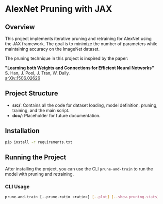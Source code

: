 # AlexNet Pruning with JAX

## Overview

This project implements iterative pruning and retraining for AlexNet using the JAX framework. The goal is to minimize the number of parameters while maintaining accuracy on the ImageNet dataset.

The pruning technique in this project is inspired by the paper:

**"Learning both Weights and Connections for Efficient Neural Networks"**  
S. Han, J. Pool, J. Tran, W. Dally.  
[arXiv:1506.02626](https://arxiv.org/pdf/1506.02626)

## Project Structure

- **src/**: Contains all the code for dataset loading, model definition, pruning, training, and the main script.
- **doc/**: Placeholder for future documentation.

## Installation

```bash
pip install -r requirements.txt
```

## Running the Project

After installing the project, you can use the CLI `prune-and-train` to run the model with pruning and retraining.

### CLI Usage

```bash
prune-and-train [--prune-ratio <ratio>] [--plot] [--show-pruning-stats]
```
